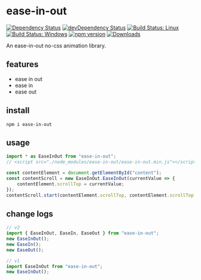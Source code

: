 # ease-in-out

[![Dependency Status](https://david-dm.org/plantain-00/ease-in-out.svg)](https://david-dm.org/plantain-00/ease-in-out)
[![devDependency Status](https://david-dm.org/plantain-00/ease-in-out/dev-status.svg)](https://david-dm.org/plantain-00/ease-in-out#info=devDependencies)
[![Build Status: Linux](https://travis-ci.org/plantain-00/ease-in-out.svg?branch=master)](https://travis-ci.org/plantain-00/ease-in-out)
[![Build Status: Windows](https://ci.appveyor.com/api/projects/status/github/plantain-00/ease-in-out?branch=master&svg=true)](https://ci.appveyor.com/project/plantain-00/ease-in-out/branch/master)
[![npm version](https://badge.fury.io/js/ease-in-out.svg)](https://badge.fury.io/js/ease-in-out)
[![Downloads](https://img.shields.io/npm/dm/ease-in-out.svg)](https://www.npmjs.com/package/ease-in-out)

An ease-in-out no-css animation library.

## features

+ ease in out
+ ease in
+ ease out

## install

`npm i ease-in-out`

## usage

```ts
import * as EaseInOut from "ease-in-out";
// <script src="./node_modules/ease-in-out/ease-in-out.min.js"></script>

const contentElement = document.getElementById("content");
const contentScroll = new EaseInOut.EaseInOut(currentValue => {
    contentElement.scrollTop = currentValue;
});
contentScroll.start(contentElement.scrollTop, contentElement.scrollTop + 100);
```

## change logs

```ts
// v2
import { EaseInOut, EaseIn, EaseOut } from "ease-in-out";
new EaseInOut();
new EaseIn();
new EaseOut();

// v1
import EaseInOut from "ease-in-out";
new EaseInOut();
```
